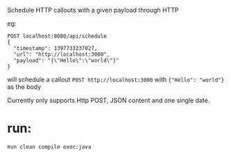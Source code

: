 
Schedule HTTP callouts with a given payload through HTTP

eg:

    POST localhost:8080/api/schedule
    {
      "timestamp": 1397733237027,
      "url": "http://localhost:3000",
      "payload": "{\"Hello\":\"world\"}"
    }

will schedule a callout ```POST http://localhost:3000``` with ```{"Hello": "world"}``` as the body

Currently only supports Http POST, JSON content and one single date.


# run:

    mvn clean compile exec:java 
